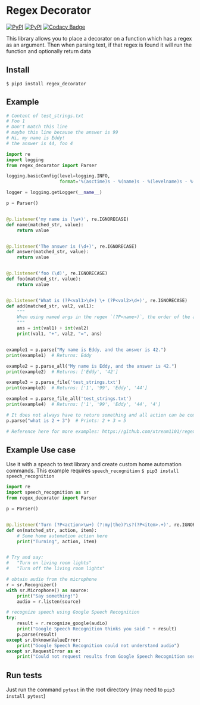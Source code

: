 # Regex Decorator

[![PyPI](https://img.shields.io/pypi/v/regex_decorator.svg)](https://pypi.python.org/pypi/regex_decorator)
[![PyPI](https://img.shields.io/pypi/l/regex_decorator.svg)](https://pypi.python.org/pypi/regex_decorator)
[![Codacy Badge](https://api.codacy.com/project/badge/Coverage/ce0745991c4f49a0b9805d4cbeb10d2a)](https://www.codacy.com/app/eddy-hintze/regex-decorator?utm_source=github.com&amp;utm_medium=referral&amp;utm_content=xtream1101/regex-decorator&amp;utm_campaign=Badge_Coverage)

This library allows you to place a decorator on a function which has a regex as an argument. Then when parsing text, if that regex is found it will run the function and optionally return data


## Install
```
$ pip3 install regex_decorator
```

## Example

```python
# Content of test_strings.txt
# Foo 1
# Don't match this line
# maybe this line because the answer is 99
# Hi, my name is Eddy!
# the answer is 44, foo 4

import re
import logging
from regex_decorator import Parser

logging.basicConfig(level=logging.INFO,
                    format='%(asctime)s - %(name)s - %(levelname)s - %(message)s')

logger = logging.getLogger(__name__)

p = Parser()


@p.listener('my name is (\w+)', re.IGNORECASE)
def name(matched_str, value):
    return value


@p.listener('The answer is (\d+)', re.IGNORECASE)
def answer(matched_str, value):
    return value


@p.listener('foo (\d)', re.IGNORECASE)
def foo(matched_str, value):
    return value


@p.listener('What is (?P<val1>\d+) \+ (?P<val2>\d+)', re.IGNORECASE)
def add(matched_str, val2, val1):
    """
    When using named args in the regex `(?P<name>)`, the order of the args does not matter
    """
    ans = int(val1) + int(val2)
    print(val1, "+", val2, "=", ans)


example1 = p.parse("My name is Eddy, and the answer is 42.")
print(example1)  # Returns: Eddy

example2 = p.parse_all("My name is Eddy, and the answer is 42.")
print(example2)  # Returns: ['Eddy', '42']

example3 = p.parse_file('test_strings.txt')
print(example3)  # Returns: ['1', '99', 'Eddy', '44']

example4 = p.parse_file_all('test_strings.txt')
print(example4)  # Returns: ['1', '99', 'Eddy', '44', '4']

# It does not always have to return something and all action can be completed in the function like so:
p.parse("what is 2 + 3")  # Prints: 2 + 3 = 5

# Reference here for more examples: https://github.com/xtream1101/regex-decorator/blob/master/test_parsing.py

```

## Example Use case
Use it with a speach to text library and create custom home automation commands.
This example requires `speech_recognition`
`$ pip3 install speech_recognition`
```python
import re
import speech_recognition as sr
from regex_decorator import Parser

p = Parser()


@p.listener('Turn (?P<action>\w+) (?:my|the)?\s?(?P<item>.+)', re.IGNORECASE)
def on(matched_str, action, item):
    # Some home automation action here
    print("Turning", action, item)


# Try and say:
#   "Turn on living room lights"
#   "Turn off the living room lights"

# obtain audio from the microphone
r = sr.Recognizer()
with sr.Microphone() as source:
    print("Say something!")
    audio = r.listen(source)

# recognize speech using Google Speech Recognition
try:
    result = r.recognize_google(audio)
    print("Google Speech Recognition thinks you said " + result)
    p.parse(result)
except sr.UnknownValueError:
    print("Google Speech Recognition could not understand audio")
except sr.RequestError as e:
    print("Could not request results from Google Speech Recognition service; {0}".format(e))
```

## Run tests
Just run the command `pytest` in the root directory (may need to `pip3 install pytest`)
